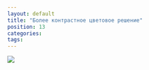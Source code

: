 ```yaml
---
layout: default
title: "Более контрастное цветовое решение"
position: 13
categories: 
tags: 
---
```


![](gl9.png)

